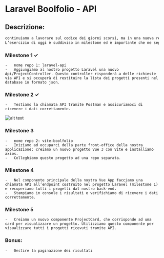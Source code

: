 # Laravel Boolfolio - API

## Descrizione:

```txt
continuiamo a lavorare sul codice dei giorni scorsi, ma in una nuova repo.
L’esercizio di oggi è suddiviso in milestone ed è importante che ne seguiate l’ordine.
```

### Milestone 1 &check;

    -   nome repo 1: laravel-api
    -   Aggiungiamo al nostro progetto Laravel una nuovo Api/ProjectController. Questo controller risponderà a delle richieste via API e si occuperà di restituire la lista dei progetti presenti nel database in formato json.

### Milestone 2 &check;

    -   Testiamo la chiamata API tramite Postman e assicuriamoci di ricevere i dati correttamente.

![alt text]()

### Milestone 3

    -   nome repo 2: vite-boolfolio
    -   Iniziamo ad occuparci della parte front-office della nostra applicazione: creiamo un nuovo progetto Vue 3 con Vite e installiamo axios.
    -   Colleghiamo questo progetto ad una repo separata.

### Milestone 4

    -   Nel componente principale della nostra Vue App facciamo una chiamata API all’endpoint costruito nel progetto Laravel (milestone 1) e recuperiamo tutti i progetti dal nostro back-end.
    -   Stampiamo in console i risultati e verifichiamo di ricevere i dati correttamente.

### Milestone 5

    -   Creiamo un nuovo componente ProjectCard, che corrisponde ad una card per visualizzare un progetto. Utilizziamo questo componente per visualizzare tutti i progetti ricevuti tramite API.

### Bonus:

    -   Gestire la paginazione dei risultati
